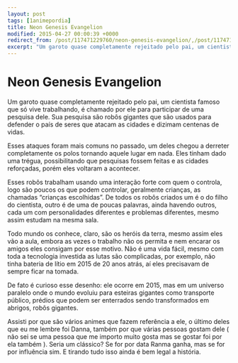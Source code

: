 ```yaml
---
layout: post
tags: [1animepordia]
title: Neon Genesis Evangelion
modified: 2015-04-27 00:00:39 +0000
redirect_from: /post/117471229760/neon-genesis-evangelion/,/post/117471229760/
excerpt: "Um garoto quase completamente rejeitado pelo pai, um cientista famoso que só vive trabalhando, é chamado por ele para participar de uma pesquisa dele. Sua pesquisa são robôs gigantes que são usados para defender o país de seres que atacam as cidades e dizimam centenas de vidas."
---
```


Neon Genesis Evangelion
=======================

Um garoto quase completamente rejeitado pelo pai, um cientista famoso
que só vive trabalhando, é chamado por ele para participar de uma
pesquisa dele. Sua pesquisa são robôs gigantes que são usados para
defender o país de seres que atacam as cidades e dizimam centenas de
vidas.

Esses ataques foram mais comuns no passado, um deles chegou a derreter
completamente os polos tornando aquele lugar em nada. Eles tinham dado
uma trégua, possibilitando que pesquisas fossem feitas e as cidades
reforçadas, porém eles voltaram a acontecer.

Esses robôs trabalham usando uma interação forte com quem o controla,
logo são poucos os que podem controlar, geralmente crianças, as chamadas
“crianças escolhidas”. De todos os robôs criados um é o do filho do
cientista, outro é de uma de poucas palavras, ainda havendo outros, cada
um com personalidades diferentes e problemas diferentes, mesmo assim
estudam na mesma sala.

Todo mundo os conhece, claro, são os heróis da terra, mesmo assim eles
vão a aula, embora as vezes o trabalho não os permita e nem encarar os
amigos eles consigam por esse motivo. Não é uma vida fácil, mesmo com
toda a tecnologia investida as lutas são complicadas, por exemplo, não
tinha bateria de lítio em 2015 de 20 anos atrás, aí eles precisavam de
sempre ficar na tomada.

De fato é curioso esse desenho: ele ocorre em 2015, mas em um universo
paralelo onde o mundo evoluiu para esteiras gigantes como transporte
público, prédios que podem ser enterrados sendo transformados em
abrigos, robôs gigantes.

Assisti por que são vários animes que fazem referência a ele, o último
deles que eu me lembre foi Danna, também por que várias pessoas gostam
dele ( não sei se uma pessoa que me importo muito gosta mas se gostar
foi por ela também ). Seria um clássico? Se for por data Ranma ganha,
mas se for por influência sim. E tirando tudo isso ainda é bem legal a
história.


